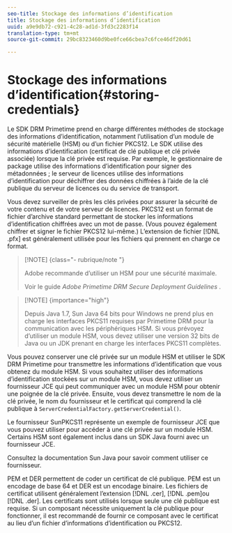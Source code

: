 ```yaml
---
seo-title: Stockage des informations d’identification
title: Stockage des informations d’identification
uuid: a9e9db72-c921-4c28-ad1d-3fd3c2283f14
translation-type: tm+mt
source-git-commit: 29bc8323460d9be0fce66cbea7c6fce46df20d61

---
```



# Stockage des informations d’identification{#storing-credentials}

Le SDK DRM Primetime prend en charge différentes méthodes de stockage des informations d’identification, notamment l’utilisation d’un module de sécurité matérielle (HSM) ou d’un fichier PKCS12. Le SDK utilise des informations d’identification (certificat de clé publique et clé privée associée) lorsque la clé privée est requise. Par exemple, le gestionnaire de package utilise des informations d’identification pour signer des métadonnées ; le serveur de licences utilise des informations d’identification pour déchiffrer des données chiffrées à l’aide de la clé publique du serveur de licences ou du service de transport.

Vous devez surveiller de près les clés privées pour assurer la sécurité de votre contenu et de votre serveur de licences. PKCS12 est un format de fichier d’archive standard permettant de stocker les informations d’identification chiffrées avec un mot de passe. (Vous pouvez également chiffrer et signer le fichier PKCS12 lui-même.) L’extension de fichier [!DNL .pfx] est généralement utilisée pour les fichiers qui prennent en charge ce format.

>[!NOTE] {class=&quot;- rubrique/note &quot;}
>
>Adobe recommande d’utiliser un HSM pour une sécurité maximale.
>
>Voir le guide *Adobe Primetime DRM Secure Deployment Guidelines* .

>[!NOTE] {importance=&quot;high&quot;}
>
>Depuis Java 1.7, Sun Java 64 bits pour Windows ne prend plus en charge les interfaces PKCS11 requises par Primetime DRM pour la communication avec les périphériques HSM. Si vous prévoyez d’utiliser un module HSM, vous devez utiliser une version 32 bits de Java ou un JDK prenant en charge les interfaces PKCS11 complètes.

Vous pouvez conserver une clé privée sur un module HSM et utiliser le SDK DRM Primetime pour transmettre les informations d’identification que vous obtenez du module HSM. Si vous souhaitez utiliser des informations d’identification stockées sur un module HSM, vous devez utiliser un fournisseur JCE qui peut communiquer avec un module HSM pour obtenir une poignée de la clé privée. Ensuite, vous devez transmettre le nom de la clé privée, le nom du fournisseur et le certificat qui comprend la clé publique à `ServerCredentialFactory.getServerCredential()`.

Le fournisseur SunPKCS11 représente un exemple de fournisseur JCE que vous pouvez utiliser pour accéder à une clé privée sur un module HSM. Certains HSM sont également inclus dans un SDK Java fourni avec un fournisseur JCE.

Consultez la documentation Sun Java pour savoir comment utiliser ce fournisseur.

PEM et DER permettent de coder un certificat de clé publique. PEM est un encodage de base 64 et DER est un encodage binaire. Les fichiers de certificat utilisent généralement l’extension [!DNL .cer], [!DNL .pem]ou [!DNL .der]. Les certificats sont utilisés lorsque seule une clé publique est requise. Si un composant nécessite uniquement la clé publique pour fonctionner, il est recommandé de fournir ce composant avec le certificat au lieu d’un fichier d’informations d’identification ou PKCS12.
